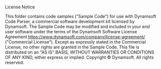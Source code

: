License Notice  

This folder contains code samples ("Sample Code") for use with Dynamsoft Code Parser, a commercial software development kit licensed by Dynamsoft. The Sample Code may be modified and included in your end user software under the terms of the Dynamsoft Software License Agreement https://www.dynamsoft.com/company/license-agreement/ ("Commercial License"). Except as expressly stated in the Commercial License, no other rights are granted in the Sample Code. This file is distributed on an "AS IS" BASIS, WITHOUT WARRANTIES OR CONDITIONS OF ANY KIND, either express or implied. 
Copyright © Dynamsoft. All rights reserved. 
